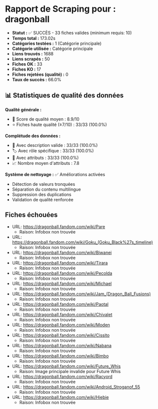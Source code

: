 # Rapport de Scraping pour : dragonball
- **Statut :** ✅ SUCCÈS - 33 fiches valides (minimum requis: 10)
- **Temps total :** 173.02s
- **Catégories testées :** 1 (Catégorie principale)
- **Catégorie utilisée :** Catégorie principale
- **Liens trouvés :** 1688
- **Liens scrapés :** 50
- **Fiches OK :** 33
- **Fiches KO :** 17
- **Fiches rejetées (qualité) :** 0
- **Taux de succès :** 66.0%

## 📊 Statistiques de qualité des données

**Qualité générale :**
- 🎯 Score de qualité moyen : 8.9/10
- ⭐ Fiches haute qualité (≥7/10) : 33/33 (100.0%)

**Complétude des données :**
- 📝 Avec description valide : 33/33 (100.0%)
- 🏷️ Avec rôle spécifique : 33/33 (100.0%)
- 🔖 Avec attributs : 33/33 (100.0%)
- 📈 Nombre moyen d'attributs : 7.8

**Système de nettoyage :** ✅ Améliorations activées
- Détection de valeurs tronquées
- Séparation du contenu multilingue  
- Suppression des duplications
- Validation de qualité renforcée

## Fiches échouées
- URL: https://dragonball.fandom.com/wiki/Pare
  - Raison: Infobox non trouvée
- URL: https://dragonball.fandom.com/wiki/Goku_(Goku_Black%27s_timeline)
  - Raison: Infobox non trouvée
- URL: https://dragonball.fandom.com/wiki/Biwanei
  - Raison: Infobox non trouvée
- URL: https://dragonball.fandom.com/wiki/Tirara
  - Raison: Infobox non trouvée
- URL: https://dragonball.fandom.com/wiki/Pecolda
  - Raison: Infobox non trouvée
- URL: https://dragonball.fandom.com/wiki/Michael
  - Raison: Infobox non trouvée
- URL: https://dragonball.fandom.com/wiki/Jam_(Dragon_Ball_Fusions)
  - Raison: Infobox non trouvée
- URL: https://dragonball.fandom.com/wiki/Paotal
  - Raison: Infobox non trouvée
- URL: https://dragonball.fandom.com/wiki/Chivalet
  - Raison: Infobox non trouvée
- URL: https://dragonball.fandom.com/wiki/Moden
  - Raison: Infobox non trouvée
- URL: https://dragonball.fandom.com/wiki/Cissito
  - Raison: Infobox non trouvée
- URL: https://dragonball.fandom.com/wiki/Nabana
  - Raison: Infobox non trouvée
- URL: https://dragonball.fandom.com/wiki/Bimbo
  - Raison: Infobox non trouvée
- URL: https://dragonball.fandom.com/wiki/Future_Whis
  - Raison: Image principale invalide pour Future Whis
- URL: https://dragonball.fandom.com/wiki/Racyord
  - Raison: Infobox non trouvée
- URL: https://dragonball.fandom.com/wiki/Android_Stroganof_55
  - Raison: Infobox non trouvée
- URL: https://dragonball.fandom.com/wiki/Hiebie
  - Raison: Infobox non trouvée

